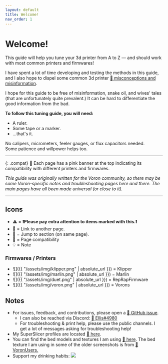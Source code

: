 ```yaml
---
layout: default
title: Welcome!
nav_order: 1
---
```


# Welcome!

This guide will help you tune your 3d printer from A to Z — and should work with most common printers and firmwares!

I have spent a lot of time developing and testing the methods in this guide, and I also hope to dispel some common 3d printer [:page_facing_up: misconceptions and misinformation](./articles/misconceptions_misinformation.md).

I hope for this guide to be free of misinformation, snake oil, and wives' tales (that are unfortunately quite prevalent.) It can be hard to differentiate the good information from the bad.

**To follow this tuning guide, you will need:**
- A ruler. 
- Some tape or a marker.
- ...that's it. 

No calipers, micrometers, feeler gauges, or flux capacitors needed.\
Some patience and willpower helps too.

---

{: .compat}
:dizzy: Each page has a pink banner at the top indicating its compatibility with different printers and firmwares.

*This guide was originally written for the Voron community, so there may be some Voron-specific notes and troubleshooting pages here and there. The main pages have all been made universal (or close to it).*

---

## Icons

- :warning: = **:exclamation:Please pay extra attention to items marked with this.:exclamation:**
- :page_facing_up: = Link to another page.
- :pushpin: = Jump to section (on same page).
- :dizzy: = Page compatibility
- :bulb: = Note

### Firmwares / Printers

- ![]({{ "/assets/img/klipper.png" | absolute_url }}) = Klipper
- ![]({{ "/assets/img/marlin.png" | absolute_url }}) = Marlin
- ![]({{ "/assets/img/duet.png" | absolute_url }}) = RepRapFirmware
- ![]({{ "/assets/img/voron.png" | absolute_url }}) = Vorons

## Notes

- For issues, feedback, and contributions, please open a [:page_facing_up: GitHub issue](https://github.com/AndrewEllis93/Print-Tuning-Guide/issues).
  - I can also be reached via Discord: [:page_facing_up: Ellis#4980](https://discordapp.com/users/207622442842062849)
  - For troubleshooting & print help, please use the public channels. I get a lot of messages asking for troubleshooting help!
- My SuperSlicer profiles are located [:page_facing_up: here](https://github.com/AndrewEllis93/Ellis-SuperSlicer-Profiles).
- You can find the bed models and textures I am using [:page_facing_up: here](https://github.com/VoronDesign/Voron-Extras/tree/main/Bed_Models). The bed texture I am using in some of the older screenshots is from [:page_facing_up: VoronUsers.](https://github.com/VoronDesign/VoronUsers/tree/master/slicer_configurations/PrusaSlicer/hartk1213/V0/Bed_Shape)
- Support my drinking habits:
  [![](https://www.paypalobjects.com/en_US/i/btn/btn_donate_LG.gif)](https://www.paypal.com/paypalme/AndrewEllis93)